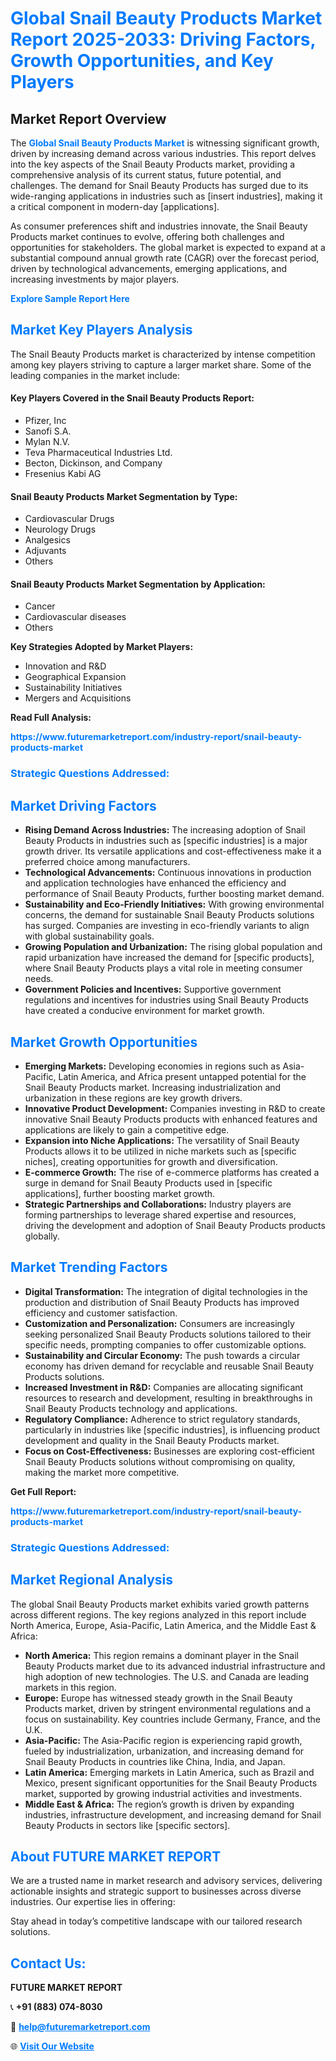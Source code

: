 <h1 style="color: #007BFF;">Global Snail Beauty Products Market Report 2025-2033: Driving Factors, Growth Opportunities, and Key Players</h1>

<section id="overview">
<h2>Market Report Overview</h2>
<p>The <a href="https://www.futuremarketreport.com/industry-report/snail-beauty-products-market" style="color: #007BFF; text-decoration: none;"><strong>Global Snail Beauty Products Market</strong></a> is witnessing significant growth, driven by increasing demand across various industries. This report delves into the key aspects of the Snail Beauty Products market, providing a comprehensive analysis of its current status, future potential, and challenges. The demand for Snail Beauty Products has surged due to its wide-ranging applications in industries such as [insert industries], making it a critical component in modern-day [applications].</p>
<p>As consumer preferences shift and industries innovate, the Snail Beauty Products market continues to evolve, offering both challenges and opportunities for stakeholders. The global market is expected to expand at a substantial compound annual growth rate (CAGR) over the forecast period, driven by technological advancements, emerging applications, and increasing investments by major players.</p>
</section>

<section id="overview">
<p><a href="https://www.futuremarketreport.com/request-sample/reportId=37557" style="color: #007BFF; text-decoration: none;"><strong>Explore Sample Report Here</strong></a></p>
</section>

<section id="key-players">
<h2 style="color: #007BFF;">Market Key Players Analysis</h2>
<p>The Snail Beauty Products market is characterized by intense competition among key players striving to capture a larger market share. Some of the leading companies in the market include:</p>
<h4>Key Players Covered in the Snail Beauty Products Report:</h4>
<ul><li>Pfizer, Inc</li><li>Sanofi S.A.</li><li>Mylan N.V.</li><li>Teva Pharmaceutical Industries Ltd.</li><li>Becton, Dickinson, and Company</li><li>Fresenius Kabi AG</li></ul>
<h4>Snail Beauty Products Market Segmentation by Type:</h4>
<ul><li>Cardiovascular Drugs</li><li>Neurology Drugs</li><li>Analgesics</li><li>Adjuvants</li><li>Others</li></ul>

<h4>Snail Beauty Products Market Segmentation by Application:</h4>
<ul><li>Cancer</li><li>Cardiovascular diseases</li><li>Others</li></ul>
<p><strong>Key Strategies Adopted by Market Players:</strong></p>
<ul>
<li>Innovation and R&D</li>
<li>Geographical Expansion</li>
<li>Sustainability Initiatives</li>
<li>Mergers and Acquisitions</li>
</ul>
</section>

<section>
<p><strong>Read Full Analysis: </strong></p><a href="https://www.futuremarketreport.com/industry-report/snail-beauty-products-market" style="color: #007BFF; text-decoration: none;"><strong>https://www.futuremarketreport.com/industry-report/snail-beauty-products-market</strong></a>
<h3 style="color: #007BFF;">Strategic Questions Addressed:</h3>
</section>

<section id="driving-factors">
<h2 style="color: #007BFF;">Market Driving Factors</h2>
<ul>
<li><strong>Rising Demand Across Industries:</strong> The increasing adoption of Snail Beauty Products in industries such as [specific industries] is a major growth driver. Its versatile applications and cost-effectiveness make it a preferred choice among manufacturers.</li>
<li><strong>Technological Advancements:</strong> Continuous innovations in production and application technologies have enhanced the efficiency and performance of Snail Beauty Products, further boosting market demand.</li>
<li><strong>Sustainability and Eco-Friendly Initiatives:</strong> With growing environmental concerns, the demand for sustainable Snail Beauty Products solutions has surged. Companies are investing in eco-friendly variants to align with global sustainability goals.</li>
<li><strong>Growing Population and Urbanization:</strong> The rising global population and rapid urbanization have increased the demand for [specific products], where Snail Beauty Products plays a vital role in meeting consumer needs.</li>
<li><strong>Government Policies and Incentives:</strong> Supportive government regulations and incentives for industries using Snail Beauty Products have created a conducive environment for market growth.</li>
</ul>
</section>

<section id="growth-opportunities">
<h2 style="color: #007BFF;">Market Growth Opportunities</h2>
<ul>
<li><strong>Emerging Markets:</strong> Developing economies in regions such as Asia-Pacific, Latin America, and Africa present untapped potential for the Snail Beauty Products market. Increasing industrialization and urbanization in these regions are key growth drivers.</li>
<li><strong>Innovative Product Development:</strong> Companies investing in R&D to create innovative Snail Beauty Products products with enhanced features and applications are likely to gain a competitive edge.</li>
<li><strong>Expansion into Niche Applications:</strong> The versatility of Snail Beauty Products allows it to be utilized in niche markets such as [specific niches], creating opportunities for growth and diversification.</li>
<li><strong>E-commerce Growth:</strong> The rise of e-commerce platforms has created a surge in demand for Snail Beauty Products used in [specific applications], further boosting market growth.</li>
<li><strong>Strategic Partnerships and Collaborations:</strong> Industry players are forming partnerships to leverage shared expertise and resources, driving the development and adoption of Snail Beauty Products products globally.</li>
</ul>
</section>

<section id="trending-factors">
<h2 style="color: #007BFF;">Market Trending Factors</h2>
<ul>
<li><strong>Digital Transformation:</strong> The integration of digital technologies in the production and distribution of Snail Beauty Products has improved efficiency and customer satisfaction.</li>
<li><strong>Customization and Personalization:</strong> Consumers are increasingly seeking personalized Snail Beauty Products solutions tailored to their specific needs, prompting companies to offer customizable options.</li>
<li><strong>Sustainability and Circular Economy:</strong> The push towards a circular economy has driven demand for recyclable and reusable Snail Beauty Products solutions.</li>
<li><strong>Increased Investment in R&D:</strong> Companies are allocating significant resources to research and development, resulting in breakthroughs in Snail Beauty Products technology and applications.</li>
<li><strong>Regulatory Compliance:</strong> Adherence to strict regulatory standards, particularly in industries like [specific industries], is influencing product development and quality in the Snail Beauty Products market.</li>
<li><strong>Focus on Cost-Effectiveness:</strong> Businesses are exploring cost-efficient Snail Beauty Products solutions without compromising on quality, making the market more competitive.</li>
</ul>
</section>

<section>
<p><strong>Get Full Report: </strong></p><a href="https://www.futuremarketreport.com/industry-report/snail-beauty-products-market" style="color: #007BFF; text-decoration: none;"><strong>https://www.futuremarketreport.com/industry-report/snail-beauty-products-market</strong></a>
<h3 style="color: #007BFF;">Strategic Questions Addressed:</h3>
</section>


<section id="regional-analysis">
<h2 style="color: #007BFF;">Market Regional Analysis</h2>
<p>The global Snail Beauty Products market exhibits varied growth patterns across different regions. The key regions analyzed in this report include North America, Europe, Asia-Pacific, Latin America, and the Middle East & Africa:</p>
<ul>
<li><strong>North America:</strong> This region remains a dominant player in the Snail Beauty Products market due to its advanced industrial infrastructure and high adoption of new technologies. The U.S. and Canada are leading markets in this region.</li>
<li><strong>Europe:</strong> Europe has witnessed steady growth in the Snail Beauty Products market, driven by stringent environmental regulations and a focus on sustainability. Key countries include Germany, France, and the U.K.</li>
<li><strong>Asia-Pacific:</strong> The Asia-Pacific region is experiencing rapid growth, fueled by industrialization, urbanization, and increasing demand for Snail Beauty Products in countries like China, India, and Japan.</li>
<li><strong>Latin America:</strong> Emerging markets in Latin America, such as Brazil and Mexico, present significant opportunities for the Snail Beauty Products market, supported by growing industrial activities and investments.</li>
<li><strong>Middle East & Africa:</strong> The region’s growth is driven by expanding industries, infrastructure development, and increasing demand for Snail Beauty Products in sectors like [specific sectors].</li>
</ul>
</section>

<footer>
<h2 style="color: #007BFF;">About FUTURE MARKET REPORT</h2>
<p>We are a trusted name in market research and advisory services, delivering actionable insights and strategic support to businesses across diverse industries. Our expertise lies in offering:</p>

<p>Stay ahead in today’s competitive landscape with our tailored research solutions.</p>

<h2 style="color: #007BFF;">Contact Us:</h2>
<p><strong>FUTURE MARKET REPORT</strong></p>
<p>📞 <strong>+91 (883) 074-8030</strong></p>
<p>📧 <strong><a href="mailto:help@futuremarketreport.com" style="color: #007BFF;">help@futuremarketreport.com</a></strong></p>
<p>🌐 <strong><a href="https://www.futuremarketreport.com/" style="color: #007BFF;">Visit Our Website</a></strong></p>
</footer>